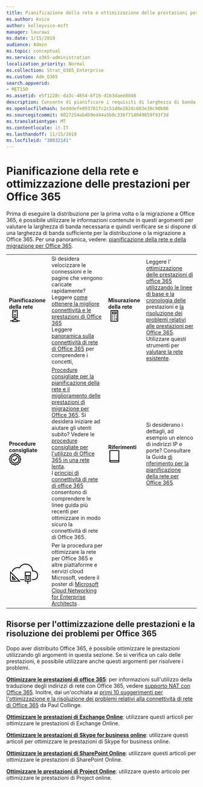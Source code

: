 ```yaml
---
title: Pianificazione della rete e ottimizzazione delle prestazioni per Office 365
ms.author: kvice
author: kelleyvice-msft
manager: laurawi
ms.date: 1/15/2019
audience: Admin
ms.topic: conceptual
ms.service: o365-administration
localization_priority: Normal
ms.collection: Strat_O365_Enterprise
ms.custom: Adm_O365
search.appverid:
- MET150
ms.assetid: e5f1228c-da3c-4654-bf16-d163daee8848
description: Consente di pianificare i requisiti di larghezza di banda di rete per Microsoft Office 365. Dopo la distribuzione, tornare qui per ottimizzare e risolvere i problemi relativi alle prestazioni di Office 365.
ms.openlocfilehash: bedddefe893781fc2c51d0e282dc603e30c90b06
ms.sourcegitcommit: 8027254ab4b9ed44a5b0c336f714049859f93f3d
ms.translationtype: MT
ms.contentlocale: it-IT
ms.lasthandoff: 11/15/2019
ms.locfileid: "38032141"
---
```

# <a name="network-planning-and-performance-tuning-for-office-365"></a>Pianificazione della rete e ottimizzazione delle prestazioni per Office 365
Prima di eseguire la distribuzione per la prima volta o la migrazione a Office 365, è possibile utilizzare le informazioni contenute in questi argomenti per valutare la larghezza di banda necessaria e quindi verificare se si dispone di una larghezza di banda sufficiente per la distribuzione o la migrazione a Office 365. Per una panoramica, vedere: [pianificazione della rete e della migrazione per Office 365](network-and-migration-planning.md).
  
|||||
|:-----|:-----|:-----|:-----|
|**Pianificazione della rete** <br/> ![Rete](media/5e9dcd06-601b-4b28-88dc-f524e7548794.png)           <br/> |Si desidera velocizzare le connessioni e le pagine che vengono caricate rapidamente?  <br/> Leggere [come ottenere la migliore connettività e le prestazioni di Office 365](https://aka.ms/o365perfprinciples) <br/> Leggere [panoramica sulla connettività di rete di Office 365](https://docs.microsoft.com/office365/enterprise/office-365-networking-overview) per comprendere i concetti,  <br/> |**Misurazione della rete** <br/> ![Calcolatrice](media/d690a132-4884-40eb-a918-526bb3dff3cc.png)           <br/> |Leggere l' [ottimizzazione delle prestazioni di office 365 utilizzando le linee di base e la cronologia delle](performance-tuning-using-baselines-and-history.md) prestazioni e [la risoluzione dei problemi relativi alle prestazioni per Office 365](performance-troubleshooting-plan.md).  <br/> Utilizzare questi strumenti per [valutare la rete esistente](network-and-migration-planning.md#calculators).  <br/> |
|**Procedure consigliate** <br/> ![Procedure consigliate](media/2a659a5c-1007-47d3-a6c6-a19e018ab29b.png)           <br/> |[Procedure consigliate per la pianificazione della rete e il miglioramento delle prestazioni di migrazione per Office 365](network-and-migration-planning.md#BestPractices). Si desidera iniziare ad aiutare gli utenti subito? Vedere le [procedure consigliate per l'utilizzo di Office 365 in una rete lenta](https://support.office.com/article/fd16c8d2-4799-4c39-8fd7-045f06640166).  <br/> I [principi di connettività di rete di office 365](https://aka.ms/o365networkingprinciples) consentono di comprendere le linee guida più recenti per ottimizzare in modo sicuro la connettività di rete di Office 365.  <br/> |**Riferimenti** <br/> ![Libro o Journal](media/56dff3c1-f605-48d8-811f-7d13ce639ecd.png)           <br/> |Si desiderano i dettagli, ad esempio un elenco di indirizzi IP e porte? Consultare la Guida [di riferimento per la pianificazione della rete per Office 365](network-and-migration-planning.md#NetReference).  <br/> |
|![Vedere il poster di Microsoft Cloud Networking for Enterprise Architects](media/3094be9f-2407-4fa5-896d-aa66ef7b9bb9.png)           <br/> |Per la procedura per ottimizzare la rete per Office 365 e altre piattaforme e servizi cloud Microsoft, vedere il poster di [Microsoft Cloud Networking for Enterprise Architects](https://aka.ms/cloudarchnetworking) .  <br/> |
   
## <a name="performance-tuning-and-troubleshooting-resources-for-office-365"></a>Risorse per l'ottimizzazione delle prestazioni e la risoluzione dei problemi per Office 365
<a name="apptuning"> </a>

Dopo aver distribuito Office 365, è possibile ottimizzare le prestazioni utilizzando gli argomenti in questa sezione. Se si verifica un calo delle prestazioni, è possibile utilizzare anche questi argomenti per risolvere i problemi.
  
 **[Ottimizzare le prestazioni di office 365](tune-office-365-performance.md)**: per informazioni sull'utilizzo della traduzione degli indirizzi di rete con Office 365, vedere [supporto NAT con Office 365](nat-support-with-office-365.md). Inoltre, dai un'occhiata ai [primi 10 suggerimenti per l'ottimizzazione e la risoluzione dei problemi relativi alla connettività di rete di Office 365](https://blogs.technet.com/b/onthewire/archive/2014/06/18/top-10-tips-for-optimising-amp-troubleshooting-your-office-365-network-connectivity.aspx) da Paul Collinge. 
  
 **[Ottimizzare le prestazioni di Exchange Online](tune-exchange-online-performance.md)**: utilizzare questi articoli per ottimizzare le prestazioni di Exchange Online. 
  
 **[Ottimizzare le prestazioni di Skype for business online](tune-skype-for-business-online-performance.md)**: utilizzare questi articoli per ottimizzare le prestazioni di Skype for business online. 
  
 **[Ottimizzare le prestazioni di SharePoint Online](tune-sharepoint-online-performance.md)**: utilizzare questi articoli per ottimizzare le prestazioni di SharePoint Online. 
  
 **[Ottimizzare le prestazioni di Project Online](https://support.office.com/article/12ba0ebd-c616-42e5-b9b6-cad570e8409c)**: utilizzare questo articolo per ottimizzare le prestazioni di Project online. 
  

